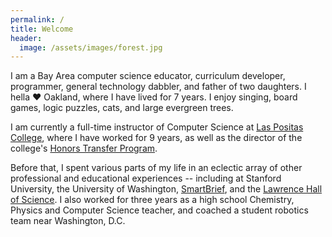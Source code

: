 ```yaml
---
permalink: /
title: Welcome
header:
  image: /assets/images/forest.jpg
---
```

I am a Bay Area computer science educator, curriculum developer, programmer, general technology dabbler, and father of two daughters. I hella :hearts: Oakland, where I have lived for 7 years. I enjoy singing, board games, logic puzzles, cats, and large evergreen trees.

I am currently a full-time instructor of Computer Science at [Las Positas College](http://www.laspositascollege.edu/), where I have worked for 9 years, as well as the director of the college's [Honors Transfer Program](http://www.laspositascollege.edu/honors/).

Before that, I spent various parts of my life in an eclectic array of other professional and educational experiences -- including at Stanford University, the University of Washington, [SmartBrief](http://smartbrief.com/), and the [Lawrence Hall of Science](https://www.lawrencehallofscience.org/). I also worked for three years as a high school Chemistry, Physics and Computer Science teacher, and coached a student robotics team near Washington, D.C.




